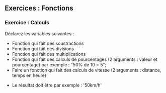 ## Exercices : Fonctions

### Exercice : Calculs

Déclarez les variables suivantes : 

* Fonction qui fait des soustractions
* Fonction qui fait des divisions
* Fonction qui fait des multiplications
* Fonction qui fait des calculs de pourcentages (2 arguments : valeur et pourcentage)
par exemple : "50% de 10 = 5";
* Faire un fonction qui fait des calculs de vitesse (2 arguments : distance, temps en heure)

- Le résultat doit être par exemple : '50km/h'
